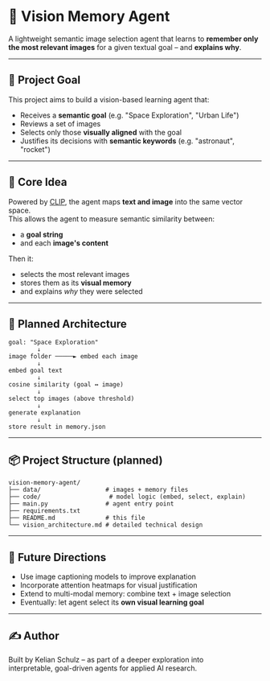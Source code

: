 # 🧠 Vision Memory Agent

A lightweight semantic image selection agent that learns to **remember only the most relevant images** for a given textual goal – and **explains why**.

---

## 🎯 Project Goal

This project aims to build a vision-based learning agent that:
- Receives a **semantic goal** (e.g. "Space Exploration", "Urban Life")
- Reviews a set of images
- Selects only those **visually aligned** with the goal
- Justifies its decisions with **semantic keywords** (e.g. "astronaut", "rocket")

---

## 🧠 Core Idea

Powered by [CLIP](https://openai.com/research/clip), the agent maps **text and image** into the same vector space.  
This allows the agent to measure semantic similarity between:
- a **goal string**
- and each **image's content**

Then it:
- selects the most relevant images
- stores them as its **visual memory**
- and explains *why* they were selected

---

## 🧱 Planned Architecture

```text
goal: "Space Exploration"
        ↓
image folder ─────► embed each image
        ↓
embed goal text
        ↓
cosine similarity (goal ↔ image)
        ↓
select top images (above threshold)
        ↓
generate explanation
        ↓
store result in memory.json
```

---

## 📦 Project Structure (planned)

```
vision-memory-agent/
├── data/                  # images + memory files
├── code/                   # model logic (embed, select, explain)
├── main.py                # agent entry point
├── requirements.txt
├── README.md              # this file
└── vision_architecture.md # detailed technical design
```

---

## 🔮 Future Directions

- Use image captioning models to improve explanation
- Incorporate attention heatmaps for visual justification
- Extend to multi-modal memory: combine text + image selection
- Eventually: let agent select its **own visual learning goal**

---

## ✍️ Author

Built by Kelian Schulz – as part of a deeper exploration into  
interpretable, goal-driven agents for applied AI research.
